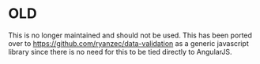 OLD
===

This is no longer maintained and should not be used.  This has been ported over to https://github.com/ryanzec/data-validation as a generic javascript library since there is no need for this to be tied directly to AngularJS.
